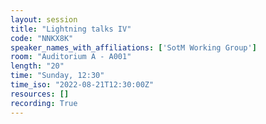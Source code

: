 ```yaml
---
layout: session
title: "Lightning talks IV"
code: "NNKX8K"
speaker_names_with_affiliations: ['SotM Working Group']
room: "Auditorium A - A001"
length: "20"
time: "Sunday, 12:30"
time_iso: "2022-08-21T12:30:00Z"
resources: []
recording: True
---
```




